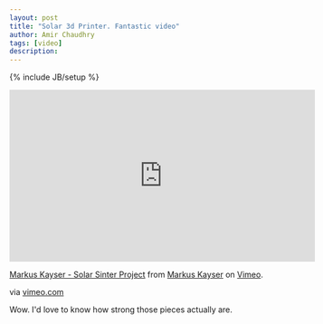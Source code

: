 ```yaml
---
layout: post
title: "Solar 3d Printer. Fantastic video"
author: Amir Chaudhry
tags: [video]
description:
---
```

{% include JB/setup %}

<iframe src="http://player.vimeo.com/video/25401444?title=0&amp;byline=0&amp;portrait=0" width="540" height="304" frameborder="0" webkitAllowFullScreen="true" mozallowfullscreen="true" allowFullScreen="true">lipsum</iframe><p><a href="http://vimeo.com/25401444">Markus Kayser - Solar Sinter Project</a> from <a href="http://vimeo.com/user4229723">Markus Kayser</a> on <a href="http://vimeo.com">Vimeo</a>.</p>

via [vimeo.com](http://vimeo.com/25401444)

Wow. I'd love to know how strong those pieces actually are.
